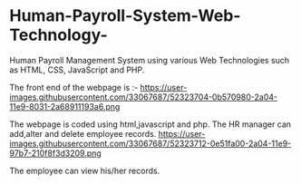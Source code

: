 # Human-Payroll-System-Web-Technology-
Human Payroll Management System using various Web Technologies such as HTML, CSS, JavaScript and PHP.

The front end of the webpage is :-
https://user-images.githubusercontent.com/33067687/52323704-0b570980-2a04-11e9-8031-2a68911193a6.png

The webpage is coded using html,javascript and php. The HR manager can add,alter and delete employee records.
https://user-images.githubusercontent.com/33067687/52323712-0e51fa00-2a04-11e9-97b7-210f8f3d3209.png

The employee can view his/her records.
